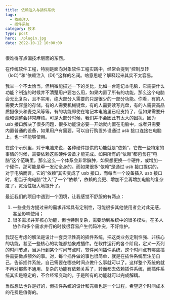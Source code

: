 ```yaml
---
title: 依赖注入与插件系统
tags:
  - 依赖注入
  - 插件系统
category: 技术
type: post
hero: ./plugin.jpg
date: 2022-10-12 10:00:00
---
```


很难得写点偏技术层面的东西。

在传统软件工程，特别是面向对象软件工程实践中，经常会提到“控制反转（IoC）”和“依赖注入（DI）”这样的名词。啥意思呢？解释起来其实不太容易。

我举一个不太恰当，但稍微能描述一下的类比，比如一台笔记本电脑，它需要什么功能？制造的时候并不清楚用户要怎么用，如果内置了所有的功能，那么这个电脑会无比复杂，且不实用，绝大部分人需要的只是很少的一部分功能。你看，有的人需要大容量的存储，有的人需要机械键盘，有的人需要读写光盘，有的人需要高品质摄像头和麦克风等等。有的功能即使在笔记本电脑里已经支持了，但如果需要升级和调整会非常麻烦。可是大部分时候，我们并不会因此有太大的困扰，因为 usb 接口解决了很多问题，很多功能没必要一开始就内置在电脑中，或者只需要内置普通的设备，如果用户有需要，可以自行购置外设通过 usb 接口连接在电脑上，也一样能够使用。

在这个示例里，对于电脑来说，各种硬件提供的功能就是“依赖”，它做一些特定的事情的时候，需要依赖这些硬件设备才能完成。如果所有的“依赖”都包含在“电脑”这个范畴里，那么这么一个体系会非常臃肿，如果想更换一个硬件，或增加一个硬件，那可能是牵一发动全身的。而如果很多“依赖”是通过 usb 接口提供的，对于电脑而言，它的“依赖”其实变成了 usb 接口，而每当一个设备插入 usb 接口时，相当于向电脑“注入”了一个“依赖”，依赖的变更、增加不会再增加电脑的复杂度了，灵活性极大地提升了。

最近我们的项目中遇到一个困境，让我感觉不舒服的有两点：

1. 一些业务方提过来的需求非常具有定制性，可能很多其他使用者会对此无感，甚至影响使用；
2. 很多需求并非核心功能，但也特别复杂，需要动到系统中的很多模块，在多人协作和多个需求并行的时候很容易产生代码冲突，不好维护。

我现在考虑的解法是设计一套灵活性高的插件系统，把这类业务定制性强、非核心的功能，甚至一些核心的功能都抽象成插件。在软件运行的各个阶段，定义一系列的时间节点，当运行到某个时间节点时，软件问问插件系统，这个时间点有哪些插件需要做点额外的事。对，每个插件做的事也很简单，就是在插件系统里注册自己，告诉插件系统，自己需要在哪些时间点做什么事就可以了。这样整个系统的就不再对那些不通用、复杂的功能有依赖关系了，转而都去依赖插件系统，而插件系统其实是稳定的，不会经常变动的，于是所有的功能就可以完成解耦。

当然想法也许是好的，但插件系统的设计和完善也是一个过程，希望这个时间成本的花费是值得的。
